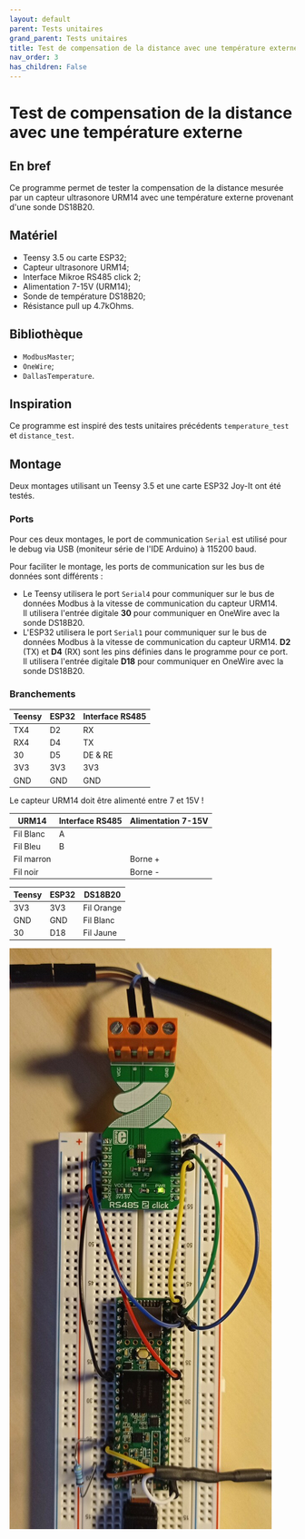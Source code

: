 ```yaml
---
layout: default
parent: Tests unitaires
grand_parent: Tests unitaires
title: Test de compensation de la distance avec une température externe
nav_order: 3
has_children: False
---
```


Test de compensation de la distance avec une température externe
================================================================

## En bref
Ce programme permet de tester la compensation de la distance mesurée par un capteur ultrasonore URM14 avec une température externe provenant d'une sonde DS18B20.

## Matériel
- Teensy 3.5 ou carte ESP32;
- Capteur ultrasonore URM14;
- Interface Mikroe RS485 click 2;
- Alimentation 7-15V (URM14);
- Sonde de température DS18B20;
- Résistance pull up 4.7kOhms.

## Bibliothèque
- `ModbusMaster`;
- `OneWire`;
- `DallasTemperature`.

## Inspiration
Ce programme est inspiré des tests unitaires précédents `temperature_test` et `distance_test`.

## Montage
Deux montages utilisant un Teensy 3.5 et une carte ESP32 Joy-It ont été testés.

### Ports
Pour ces deux montages, le port de communication `Serial` est utilisé pour le debug via USB (moniteur série de l'IDE Arduino) à 115200 baud. 

Pour faciliter le montage, les ports de communication sur les bus de données sont différents :

- Le Teensy utilisera le port `Serial4` pour communiquer sur le bus de données Modbus à la vitesse de communication du capteur URM14.<br>Il utilisera l'entrée digitale **30** pour communiquer en OneWire avec la sonde DS18B20.
- L'ESP32 utilisera le port `Serial1` pour communiquer sur le bus de données Modbus à la vitesse de communication du capteur URM14. **D2** (TX) et **D4** (RX) sont les pins définies dans le programme pour ce port.<br>Il utilisera l'entrée digitale **D18** pour communiquer en OneWire avec la sonde DS18B20.

### Branchements

|Teensy|ESP32|Interface RS485|
|------|-----|---------------|
|TX4|D2|RX|
|RX4|D4|TX|
|30|D5|DE & RE|
|3V3|3V3|3V3|
|GND|GND|GND|

Le capteur URM14 doit être alimenté entre 7 et 15V !

|URM14|Interface RS485|Alimentation 7-15V|
|---------------|-----|------------------|
|Fil Blanc|A||
|Fil Bleu|B|
|Fil marron||Borne +|
|Fil noir||Borne -|

|Teensy|ESP32|DS18B20|
|------|-----|-------|
|3V3|3V3|Fil Orange|
|GND|GND|Fil Blanc|
|30|D18|Fil Jaune|


![Montage](../assets/set_up_img/ext_temp_comp_dist.jpg)

